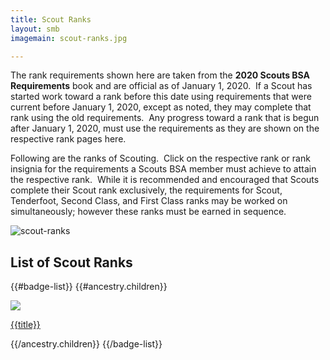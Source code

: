 ```yaml
---
title: Scout Ranks
layout: smb
imagemain: scout-ranks.jpg

---
```


<div class="D(f) Fxd(c)--s"><div>

The rank requirements shown here are taken from the **2020 Scouts BSA Requirements** book and are official as of January 1, 2020.  If a Scout has started work toward a rank before this date using requirements that were current before January 1, 2020, except as noted, they may complete that rank using the old requirements.  Any progress toward a rank that is begun after January 1, 2020, must use the requirements as they are shown on the respective rank pages here.

Following are the ranks of Scouting.  Click on the respective rank or rank insignia for the requirements a Scouts BSA member must achieve to attain the respective rank.  While it is recommended and encouraged that Scouts complete their Scout rank exclusively, the requirements for Scout, Tenderfoot, Second Class, and First Class ranks may be worked on simultaneously; however these ranks must be earned in sequence.

</div><div class="Ta(c) Pt(1em)--s">

![scout-ranks]({{imagemain}})

</div></div>

## List of Scout Ranks

{{#badge-list}}
{{#ancestry.children}}
<div class="W(20%) W(25%)--l W(33%)--m W(50%)--s D(f) Fxd(c) Ai(c) P(4px)">
    <a href="{{linkPath}}">
        <img
            src="{{linkPath}}{{image}}"
            class="W(100%) H(a)"
        />
    </a>
    <p class="Fz(1.2em) Fz(1em)--s Ta(c)">
        <a href="{{linkPath}}" class="Td(n)">{{title}}</a>
    </p>
</div>
{{/ancestry.children}}
{{/badge-list}}

